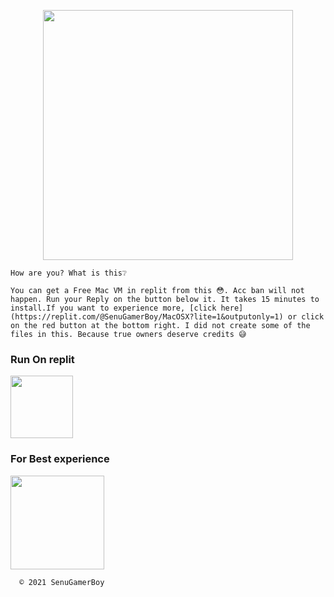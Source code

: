 <p align="center"><a href="https://t.me/MaX_Bots"><img src="https://telegra.ph/file/a53d26e77b9648ede9839.png" width="400"></a></p>
<p align="center">

```
How are you? What is this❔

You can get a Free Mac VM in replit from this 😳. Acc ban will not happen. Run your Reply on the button below it. It takes 15 minutes to install.If you want to experience more, [click here](https://replit.com/@SenuGamerBoy/MacOSX?lite=1&outputonly=1) or click on the red button at the bottom right. I did not create some of the files in this. Because true owners deserve credits 😅
```
  
### Run On replit
<a href="https://replit.com/github/SenuGamerBoy/MacOSX"><img src="https://telegra.ph/file/9c14baf03fd7ee23c3102.png" width="100"></a>

  
### For Best experience
<a href="https://replit.com/@SenuGamerBoy/MacOSX?lite=1&outputonly=1"><img src="https://telegra.ph/file/535f38fa255f8dcb15d1e.png" width="150"></a>

```
  ©️ 2021 SenuGamerBoy
```
